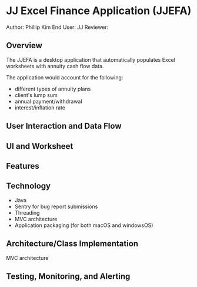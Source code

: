 # JJ Excel Finance Application (JJEFA)

Author: Phillip Kim
End User: JJ
Reviewer:

## Overview

The JJEFA is a desktop application that automatically populates Excel worksheets with annuity cash flow data. 

The application would account for the following:

- different types of annuity plans
- client's lump sum
- annual payment/withdrawal
- interest/inflation rate

## User Interaction and Data Flow

## UI and Worksheet

## Features

## Technology

- Java
- Sentry for bug report submissions
- Threading
- MVC architecture
- Application packaging (for both macOS and windowsOS)

## Architecture/Class Implementation

MVC architecture

## Testing, Monitoring, and Alerting
